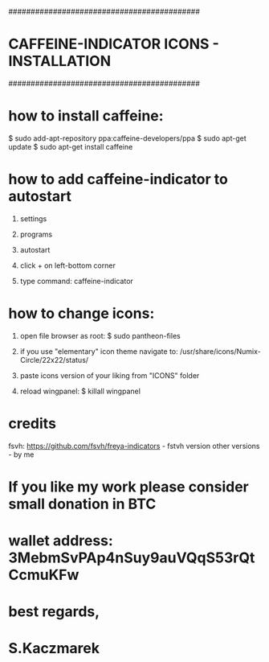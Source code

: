 ###########################################
# CAFFEINE-INDICATOR ICONS - INSTALLATION #
###########################################

# how to install caffeine:

$ sudo add-apt-repository ppa:caffeine-developers/ppa
$ sudo apt-get update
$ sudo apt-get install caffeine

# how to add caffeine-indicator to autostart

1. settings

2. programs

3. autostart

4. click + on left-bottom corner

5. type command: caffeine-indicator

# how to change icons:

1. open file browser as root: $ sudo pantheon-files

2. if you use "elementary" icon theme navigate to: /usr/share/icons/Numix-Circle/22x22/status/

3. paste icons version of your liking from "ICONS" folder

4. reload wingpanel: $ killall wingpanel

# credits

fsvh: https://github.com/fsvh/freya-indicators - fstvh version
other versions - by me

# If you like my work please consider small donation in BTC
# wallet address: 3MebmSvPAp4nSuy9auVQqS53rQtCcmuKFw

# best regards,
# S.Kaczmarek
